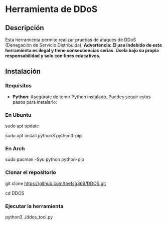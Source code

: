 # Herramienta de DDoS

## Descripción
Esta herramienta permite realizar pruebas de ataques de DDoS (Denegación de Servicio Distribuida). **Advertencia: El uso indebido de esta herramienta es ilegal y tiene consecuencias serias. Úsela bajo su propia responsabilidad y solo con fines educativos.**

## Instalación

### Requisitos
- **Python**: Asegúrate de tener Python instalado. Puedes seguir estos pasos para instalarlo:

### En Ubuntu
sudo apt update

sudo apt install python3 python3-pip

### En Arch
sudo pacman -Syu python python-pip

### Clonar el repositorio 

git clone https://github.com/thefsg369/DDOS.git

cd DDOS

### Ejecutar la herramienta 

python3 ./ddos_tool.py


